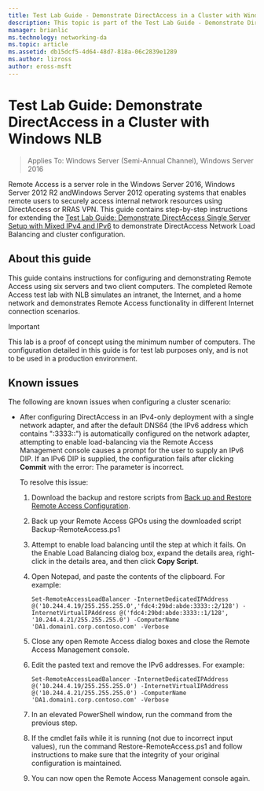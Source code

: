 ```yaml
---
title: Test Lab Guide - Demonstrate DirectAccess in a Cluster with Windows NLB
description: This topic is part of the Test Lab Guide - Demonstrate DirectAccess in a Cluster with Windows NLB for Windows Server 2016
manager: brianlic
ms.technology: networking-da
ms.topic: article
ms.assetid: db15dcf5-4d64-48d7-818a-06c2839e1289
ms.author: lizross
author: eross-msft
---
```

# Test Lab Guide: Demonstrate DirectAccess in a Cluster with Windows NLB

>Applies To: Windows Server (Semi-Annual Channel), Windows Server 2016

Remote Access is a server role in the  Windows Server 2016, Windows Server 2012 R2 andWindows Server 2012 operating systems that enables remote users to securely access internal network resources using DirectAccess or RRAS VPN. This guide contains step-by-step instructions for extending the [Test Lab Guide: Demonstrate DirectAccess Single Server Setup with Mixed IPv4 and IPv6](https://go.microsoft.com/fwlink/p/?LinkId=237004) to demonstrate DirectAccess Network Load Balancing and cluster configuration.

## About this guide
This guide contains instructions for configuring and demonstrating Remote Access using six servers and two client computers. The completed Remote Access test lab with NLB simulates an intranet, the Internet, and a home network and demonstrates Remote Access functionality in different Internet connection scenarios.

> [!IMPORTANT]
> This lab is a proof of concept using the minimum number of computers. The configuration detailed in this guide is for test lab purposes only, and is not to be used in a production environment.

## <a name="KnownIssues"></a>Known issues
The following are known issues when configuring a cluster scenario:

-   After configuring DirectAccess in an IPv4-only deployment with a single network adapter, and after the default DNS64 (the IPv6 address which contains ":3333::") is automatically configured on the network adapter, attempting to enable load-balancing via the Remote Access Management console causes a prompt for the user to supply an IPv6 DIP. If an IPv6 DIP is supplied, the configuration fails after clicking **Commit** with the error: The parameter is incorrect.

    To resolve this issue:

    1.  Download the backup and restore scripts from [Back up and Restore Remote Access Configuration](https://gallery.technet.microsoft.com/Back-up-and-Restore-Remote-e157e6a6).

    2.  Back up your Remote Access GPOs using the downloaded script Backup-RemoteAccess.ps1

    3.  Attempt to enable load balancing until the step at which it fails. On the Enable Load Balancing dialog box, expand the details area, right-click in the details area, and then click **Copy Script**.

    4.  Open Notepad, and paste the contents of the clipboard. For example:

        ```
        Set-RemoteAccessLoadBalancer -InternetDedicatedIPAddress @('10.244.4.19/255.255.255.0','fdc4:29bd:abde:3333::2/128') -InternetVirtualIPAddress @('fdc4:29bd:abde:3333::1/128', '10.244.4.21/255.255.255.0') -ComputerName 'DA1.domain1.corp.contoso.com' -Verbose
        ```

    5.  Close any open Remote Access dialog boxes and close the Remote Access Management console.

    6.  Edit the pasted text and remove the IPv6 addresses. For example:

        ```
        Set-RemoteAccessLoadBalancer -InternetDedicatedIPAddress @('10.244.4.19/255.255.255.0') -InternetVirtualIPAddress @('10.244.4.21/255.255.255.0') -ComputerName 'DA1.domain1.corp.contoso.com' -Verbose
        ```

    7.  In an elevated PowerShell window, run the command from the previous step.

    8.  If the cmdlet fails while it is running (not due to incorrect input values), run the command Restore-RemoteAccess.ps1 and follow instructions to make sure that the integrity of your original configuration is maintained.

    9. You can now open the Remote Access Management console again.



